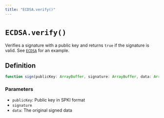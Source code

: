 ```yaml
---
title: "ECDSA.verify()"
---
```


# `ECDSA.verify()`

Verifies a signature with a public key and returns `true` if the signature is valid. See [`ECDSA`](/reference/crypto/ECDSA) for an example.

## Definition

```ts
function sign(publicKey: ArrayBuffer, signature: ArrayBuffer, data: ArrayBuffer): Promise<boolean>;
```

### Parameters

- `publicKey`: Public key in SPKI format
- `signature`
- `data`: The original signed data
